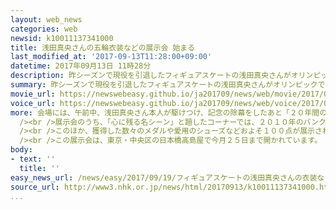 ```yaml
---
layout: web_news
categories: web
newsid: k10011137341000
title: 浅田真央さんの五輪衣装などの展示会 始まる
last_modified_at: '2017-09-13T11:28:00+09:00'
datetime: 2017年09月13日 11時28分
description: 昨シーズンで現役を引退したフィギュアスケートの浅田真央さんがオリンピックで着用した衣装や獲得したメダルなどを集めた展示会が、東京都内で始まりました。
summary: 昨シーズンで現役を引退したフィギュアスケートの浅田真央さんがオリンピックで着用した衣装や獲得したメダルなどを集めた展示会が、東京都内で始まりました。
movie_url: https://newswebeasy.github.io/ja201709/news/web/movie/2017/09/19/k10011137341000.mp4
voice_url: https://newswebeasy.github.io/ja201709/news/web/voice/2017/09/19/k10011137341000.mp3
more: 会場には、午前中、浅田真央さん本人が駆けつけ、記念の除幕をしたあと「２０年間の選手生活ではたくさんの方々に応援してもらったので、感謝の意味を込めて展示会を開きました。ぜひ楽しんでください」とあいさつしました。<br
  /><br />展示会のうち、「心に残る名シーン」と題したコーナーでは、２０１０年のバンクーバーオリンピックで銀メダルを獲得した際に着た赤と黒の衣装や、１５歳の時に有力選手らを抑えて優勝したグランプリファイナルの際の衣装などが並んでいます。<br
  /><br />このほか、獲得した数々のメダルや愛用のシューズなどおよそ１００点が展示されています。<br /><br />浅田さんは「衣装などを見ると当時の緊張感や思いがわいてきます」と話していました。<br
  /><br />この展示会は、東京・中央区の日本橋高島屋で今月２５日まで開かれています。
body:
- text: ''
  title: ''
easy_news_url: /news/easy/2017/09/19/フィギュアスケートの浅田真央さんの衣装などの展示会/
source_url: http://www3.nhk.or.jp/news/html/20170913/k10011137341000.html?utm_int=nsearch_contents_search-items_001
...
```

